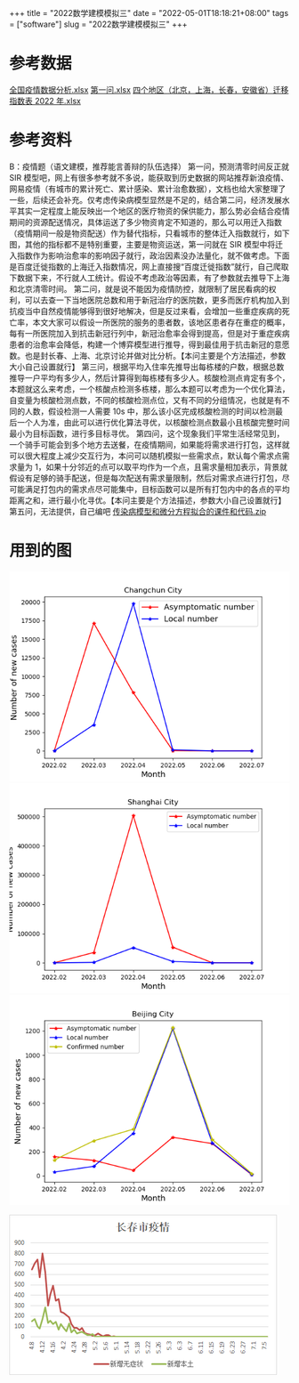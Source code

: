 +++
title = "2022数学建模模拟三"
date = "2022-05-01T18:18:21+08:00"
tags = ["software"]
slug = "2022数学建模模拟三"
+++
# 参考数据

[全国疫情数据分析.xlsx](assets/全国疫情数据分析.xlsx)
[第一问.xlsx](assets/第一问.xlsx)
[四个地区（北京，上海，长春，安徽省）迁移指数表 2022 年.xlsx](assets/四个地区（北京，上海，长春，安徽省）迁移指数表2022年.xlsx)

# 参考资料

B：疫情题（语文建模，推荐能言善辩的队伍选择）
第一问，预测清零时间反正就 SIR 模型吧，网上有很多参考就不多说，能获取到历史数据的网站推荐新浪疫情、网易疫情（有城市的累计死亡、累计感染、累计治愈数据），文档也给大家整理了一些，后续还会补充。仅考虑传染病模型显然是不足的，结合第二问，经济发展水平其实一定程度上能反映出一个地区的医疗物资的保供能力，那么势必会结合疫情期间的资源配送情况，具体运送了多少物资肯定不知道的，那么可以用迁入指数（疫情期间一般是物资配送）作为替代指标，只看城市的整体迁入指数就行，如下图，其他的指标都不是特别重要，主要是物资运送，第一问就在 SIR 模型中将迁入指数作为影响治愈率的影响因子就行，政治因素没办法量化，就不做考虑。下面是百度迁徙指数的上海迁入指数情况，网上直接搜“百度迁徙指数”就行，自己爬取下数据下来，不行就人工统计。假设不考虑政治等因素，有了参数就去推导下上海和北京清零时间。
第二问，就是说不能因为疫情防控，就限制了居民看病的权利，可以去查一下当地医院总数和用于新冠治疗的医院数，更多而医疗机构加入到抗疫当中自然疫情能够得到很好地解决，但是反过来看，会增加一些重症疾病的死亡率，本文大家可以假设一所医院的服务的患者数，该地区患者存在重症的概率，每有一所医院加入到抗击新冠行列中，新冠治愈率会得到提高，但是对于重症疾病患者的治愈率会降低，构建一个博弈模型进行推导，得到最佳用于抗击新冠的意愿数。也是封长春、上海、北京讨论并做对比分析。【本问主要是个方法描述，参数大小自己设置就行】
第三问，根据平均入住率先推导出每栋楼的户数，根据总数推导一户平均有多少人，然后计算得到每栋楼有多少人。核酸检测点肯定有多个，本题就这么来考虑，一个核酸点检测多栋楼，那么本题可以考虑为一个优化算法，自变量为核酸检测点数，不同的核酸检测点位，又有不同的分组情况，也就是有不同的人数，假设检测一人需要 10s 中，那么该小区完成核酸检测的时间以检测最后一个人为准，由此可以进行优化算法寻优，以核酸检测点数最小且核酸完整时间最小为目标函数，进行多目标寻优。
第四问，这个现象我们平常生活经常见到，一个骑手可能会到多个地方去送餐，在疫情期间，如果能将需求进行打包，这样就可以很大程度上减少交互行为，本问可以随机模拟一些需求点，默认每个需求点需求量为 1，如果十分邻近的点可以取平均作为一个点，且需求量相加表示，背景就假设有足够的骑手配送，但是每次配送有需求量限制，然后对需求点进行打包，尽可能满足打包内的需求点尽可能集中，目标函数可以是所有打包内中的各点的平均距离之和，进行最小化寻优。【本问主要是个方法描述，参数大小自己设置就行】
第五问，无法提供，自己编吧
[传染病模型和微分方程拟合的课件和代码.zip](assets/传染病模型和微分方程拟合的课件和代码.zip)

# 用到的图

![2022数学建模模拟三-0](assets/2022数学建模模拟三-0.png)
![2022数学建模模拟三-1](assets/2022数学建模模拟三-1.png)
![2022数学建模模拟三-2](assets/2022数学建模模拟三-2.png)

![2022数学建模模拟三-3](assets/2022数学建模模拟三-3.png)
